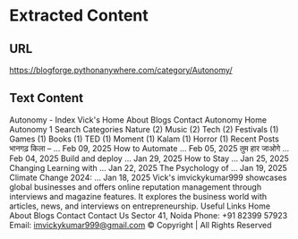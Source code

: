 # Extracted Content

## URL

https://blogforge.pythonanywhere.com/category/Autonomy/

## Text Content

Autonomy - Index
Vick's
Home
About
Blogs
Contact
Autonomy
Home
Autonomy
1
Search
Categories
Nature
(2)
Music
(2)
Tech
(2)
Festivals
(1)
Games
(1)
Books
(1)
TED
(1)
Moment
(1)
Kalam
(1)
Horror
(1)
Recent Posts
भानगढ़ किला – …
Feb 09, 2025
How to Automate …
Feb 05, 2025
तुम हार जाओगे …
Feb 04, 2025
Build and deploy …
Jan 29, 2025
How to Stay …
Jan 25, 2025
Changing Learning with …
Jan 22, 2025
The Psychology of …
Jan 19, 2025
Climate Change 2024: …
Jan 18, 2025
Vick's
imvickykumar999 showcases global businesses and offers online reputation management through interviews and magazine features. It explores the business world with articles, news, and interviews on entrepreneurship.
Useful Links
Home
About
Blogs
Contact
Contact Us
Sector 41, Noida
Phone:
+91 82399 57923
Email:
imvickykumar999@gmail.com
© Copyright
| All Rights Reserved

